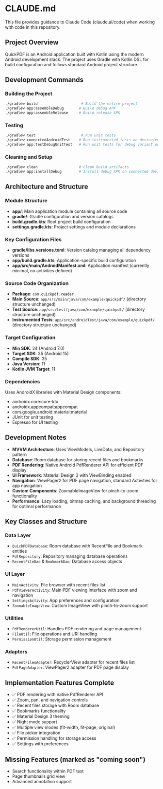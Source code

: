 # CLAUDE.md

This file provides guidance to Claude Code (claude.ai/code) when working with code in this repository.

## Project Overview

QuickPDF is an Android application built with Kotlin using the modern Android development stack. The project uses Gradle with Kotlin DSL for build configuration and follows standard Android project structure.

## Development Commands

### Building the Project
```bash
./gradlew build                    # Build the entire project
./gradlew app:assembleDebug       # Build debug APK
./gradlew app:assembleRelease     # Build release APK
```

### Testing
```bash
./gradlew test                     # Run unit tests
./gradlew connectedAndroidTest    # Run instrumented tests on device/emulator
./gradlew app:testDebugUnitTest   # Run unit tests for debug variant only
```

### Cleaning and Setup
```bash
./gradlew clean                   # Clean build artifacts
./gradlew app:installDebug        # Install debug APK on connected device
```

## Architecture and Structure

### Module Structure
- **app/**: Main application module containing all source code
- **gradle/**: Gradle configuration and version catalogs
- **build.gradle.kts**: Root project build configuration
- **settings.gradle.kts**: Project settings and module declarations

### Key Configuration Files
- **gradle/libs.versions.toml**: Version catalog managing all dependency versions
- **app/build.gradle.kts**: Application-specific build configuration
- **app/src/main/AndroidManifest.xml**: Application manifest (currently minimal, no activities defined)

### Source Code Organization
- **Package**: `com.quickpdf.reader`
- **Main Source**: `app/src/main/java/com/example/quickpdf/` (directory structure unchanged)
- **Test Source**: `app/src/test/java/com/example/quickpdf/` (directory structure unchanged)
- **Instrumented Tests**: `app/src/androidTest/java/com/example/quickpdf/` (directory structure unchanged)

### Target Configuration
- **Min SDK**: 24 (Android 7.0)
- **Target SDK**: 35 (Android 15)
- **Compile SDK**: 35
- **Java Version**: 11
- **Kotlin JVM Target**: 11

### Dependencies
Uses AndroidX libraries with Material Design components:
- androidx.core:core-ktx
- androidx.appcompat:appcompat  
- com.google.android.material:material
- JUnit for unit testing
- Espresso for UI testing

## Development Notes

- **MVVM Architecture**: Uses ViewModels, LiveData, and Repository pattern
- **Database**: Room database for storing recent files and bookmarks
- **PDF Rendering**: Native Android PdfRenderer API for efficient PDF display
- **UI Framework**: Material Design 3 with ViewBinding enabled
- **Navigation**: ViewPager2 for PDF page navigation, standard Activities for app navigation
- **Custom Components**: ZoomableImageView for pinch-to-zoom functionality
- **Performance**: Lazy loading, bitmap caching, and background threading for optimal performance

## Key Classes and Structure

### Data Layer
- `QuickPDFDatabase`: Room database with RecentFile and Bookmark entities
- `PdfRepository`: Repository managing database operations
- `RecentFileDao` & `BookmarkDao`: Database access objects

### UI Layer  
- `MainActivity`: File browser with recent files list
- `PdfViewerActivity`: Main PDF viewing interface with zoom and navigation
- `SettingsActivity`: App preferences and configuration
- `ZoomableImageView`: Custom ImageView with pinch-to-zoom support

### Utilities
- `PdfRendererUtil`: Handles PDF rendering and page management
- `FileUtil`: File operations and URI handling
- `PermissionUtil`: Storage permission management

### Adapters
- `RecentFilesAdapter`: RecyclerView adapter for recent files list
- `PdfPageAdapter`: ViewPager2 adapter for PDF page display

## Implementation Features Complete
- ✅ PDF rendering with native PdfRenderer API
- ✅ Zoom, pan, and navigation controls
- ✅ Recent files storage with Room database
- ✅ Bookmarks functionality
- ✅ Material Design 3 theming
- ✅ Night mode support
- ✅ Multiple view modes (fit-width, fit-page, original)
- ✅ File picker integration
- ✅ Permission handling for storage access
- ✅ Settings with preferences

## Missing Features (marked as "coming soon")
- Search functionality within PDF text
- Page thumbnails grid view
- Advanced annotation support